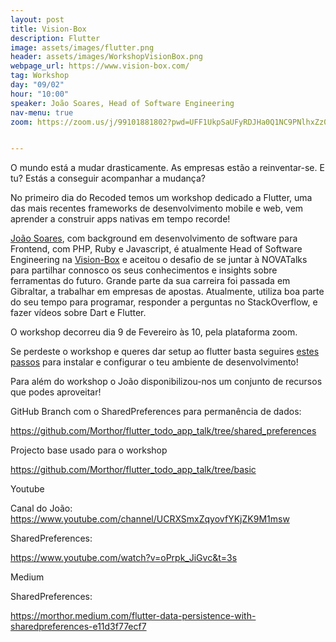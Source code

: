 ```yaml
---
layout: post
title: Vision-Box
description: Flutter
image: assets/images/flutter.png
header: assets/images/WorkshopVisionBox.png
webpage_url: https://www.vision-box.com/
tag: Workshop
day: "09/02"
hour: "10:00"
speaker: João Soares, Head of Software Engineering
nav-menu: true
zoom: https://zoom.us/j/99101881802?pwd=UFF1UkpSaUFyRDJHa0Q1NC9PNlhxZz09


---
```


O mundo está a mudar drasticamente. As empresas estão a reinventar-se. E tu? Estás a conseguir acompanhar a mudança?
 
No primeiro dia do Recoded temos um workshop dedicado a Flutter, uma das mais recentes frameworks de desenvolvimento mobile e web, vem aprender a construir apps nativas em tempo recorde! 
 
[João Soares](https://pt.linkedin.com/in/joaofgsoares), com background em desenvolvimento de software para Frontend, com PHP, Ruby e Javascript, é atualmente Head of Software Engineering na [Vision-Box](https://www.vision-box.com/) e aceitou o desafio de se juntar à NOVATalks para partilhar connosco os seus conhecimentos e insights sobre ferramentas do futuro. 
Grande parte da sua carreira foi passada em Gibraltar, a trabalhar em empresas de apostas. Atualmente, utiliza boa parte do seu tempo para programar, responder a perguntas no StackOverflow, e fazer vídeos sobre Dart e Flutter.
 
O workshop decorreu dia 9 de Fevereiro às 10, pela plataforma zoom.

Se perdeste o workshop e queres dar setup ao flutter basta seguires [estes passos](https://flutter.dev/docs/get-started/install) para instalar e configurar o teu ambiente de desenvolvimento!

Para além do workshop o João disponibilizou-nos um conjunto de recursos que podes aproveitar!

GitHub
Branch com o SharedPreferences para permanência de dados:

https://github.com/Morthor/flutter_todo_app_talk/tree/shared_preferences

Projecto base usado para o workshop

https://github.com/Morthor/flutter_todo_app_talk/tree/basic

Youtube

Canal do João:
https://www.youtube.com/channel/UCRXSmxZqyovfYKjZK9M1msw

SharedPreferences:

https://www.youtube.com/watch?v=oPrpk_JiGvc&t=3s


Medium

SharedPreferences:

https://morthor.medium.com/flutter-data-persistence-with-sharedpreferences-e11d3f77ecf7

